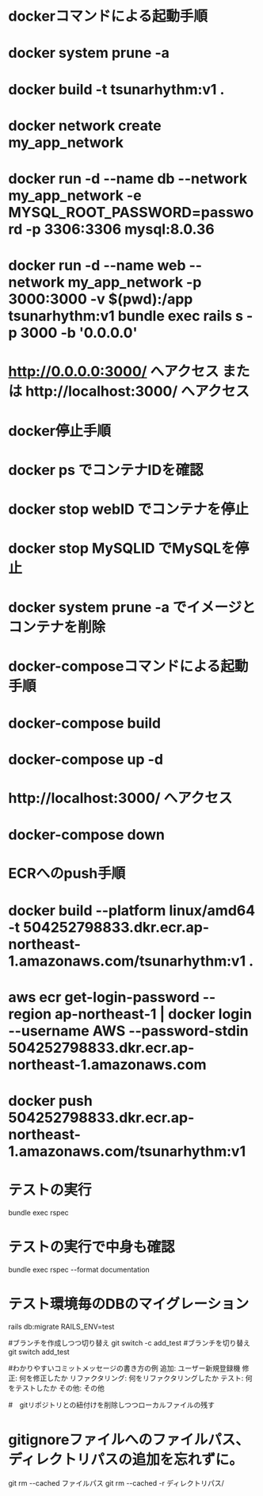 # dockerコマンドによる起動手順
# docker system prune -a
# docker build -t tsunarhythm:v1 .
# docker network create my_app_network
# docker run -d --name db --network my_app_network -e MYSQL_ROOT_PASSWORD=password -p 3306:3306 mysql:8.0.36
# docker run -d --name web --network my_app_network -p 3000:3000 -v $(pwd):/app tsunarhythm:v1 bundle exec rails s -p 3000 -b '0.0.0.0'
# http://0.0.0.0:3000/ へアクセス または http://localhost:3000/ へアクセス

# docker停止手順
# docker ps でコンテナIDを確認
# docker stop webID でコンテナを停止
# docker stop MySQLID でMySQLを停止
# docker system prune -a でイメージとコンテナを削除

# docker-composeコマンドによる起動手順
# docker-compose build
# docker-compose up -d
# http://localhost:3000/ へアクセス
# docker-compose down


# ECRへのpush手順
# docker build --platform linux/amd64 -t 504252798833.dkr.ecr.ap-northeast-1.amazonaws.com/tsunarhythm:v1 . 
# aws ecr get-login-password --region ap-northeast-1 | docker login --username AWS --password-stdin 504252798833.dkr.ecr.ap-northeast-1.amazonaws.com
# docker push 504252798833.dkr.ecr.ap-northeast-1.amazonaws.com/tsunarhythm:v1

# テストの実行
bundle exec rspec
# テストの実行で中身も確認
bundle exec rspec --format documentation
# テスト環境毎のDBのマイグレーション
rails db:migrate RAILS_ENV=test

#ブランチを作成しつつ切り替え
git switch -c add_test
#ブランチを切り替え
git switch add_test

#わかりやすいコミットメッセージの書き方の例
追加: ユーザー新規登録機
修正: 何を修正したか
リファクタリング: 何をリファクタリングしたか
テスト: 何をテストしたか
その他: その他

#　gitリポジトリとの紐付けを削除しつつローカルファイルの残す
# gitignoreファイルへのファイルパス、ディレクトリパスの追加を忘れずに。
git rm --cached ファイルパス
git rm --cached -r  ディレクトリパス/
